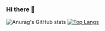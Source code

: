 ### Hi there 👋


![Anurag's GitHub stats](https://github-readme-stats.vercel.app/api?username=XiaoxuanLu&show_icons=true&theme=radical)
[![Top Langs](https://github-readme-stats.vercel.app/api/top-langs/?username=XiaoxuanLu&layout=radical)](https://github.com/anuraghazra/github-readme-stats)
